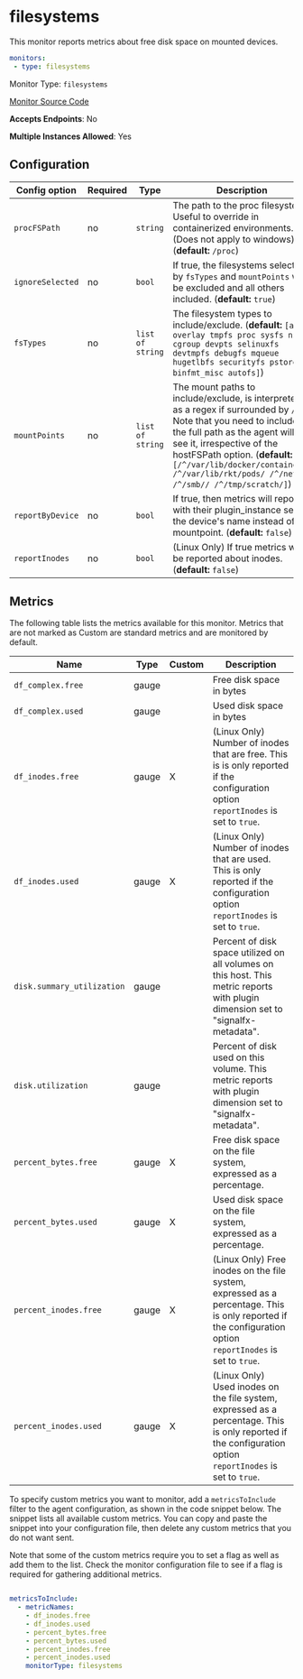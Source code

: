 <!--- GENERATED BY gomplate from scripts/docs/monitor-page.md.tmpl --->

# filesystems


This monitor reports metrics about free disk space on mounted devices.

```yaml
monitors:
 - type: filesystems
```


Monitor Type: `filesystems`

[Monitor Source Code](https://github.com/signalfx/signalfx-agent/tree/master/internal/monitors/filesystems)

**Accepts Endpoints**: No

**Multiple Instances Allowed**: Yes

## Configuration

| Config option | Required | Type | Description |
| --- | --- | --- | --- |
| `procFSPath` | no | `string` | The path to the proc filesystem. Useful to override in containerized environments.  (Does not apply to windows) (**default:** `/proc`) |
| `ignoreSelected` | no | `bool` | If true, the filesystems selected by `fsTypes` and `mountPoints` will be excluded and all others included. (**default:** `true`) |
| `fsTypes` | no | `list of string` | The filesystem types to include/exclude. (**default:** `[aufs overlay tmpfs proc sysfs nsfs cgroup devpts selinuxfs devtmpfs debugfs mqueue hugetlbfs securityfs pstore binfmt_misc autofs]`) |
| `mountPoints` | no | `list of string` | The mount paths to include/exclude, is interpreted as a regex if surrounded by `/`.  Note that you need to include the full path as the agent will see it, irrespective of the hostFSPath option. (**default:** `[/^/var/lib/docker/containers/ /^/var/lib/rkt/pods/ /^/net// /^/smb// /^/tmp/scratch/]`) |
| `reportByDevice` | no | `bool` | If true, then metrics will report with their plugin_instance set to the device's name instead of the mountpoint. (**default:** `false`) |
| `reportInodes` | no | `bool` | (Linux Only) If true metrics will be reported about inodes. (**default:** `false`) |




## Metrics

The following table lists the metrics available for this monitor. Metrics that are not marked as Custom are standard metrics and are monitored by default.

| Name | Type | Custom | Description |
| ---  | ---  | ---    | ---         |
| `df_complex.free` | gauge |  | Free disk space in bytes |
| `df_complex.used` | gauge |  | Used disk space in bytes |
| `df_inodes.free` | gauge | X | (Linux Only) Number of inodes that are free.  This is is only reported if the configuration option `reportInodes` is set to `true`. |
| `df_inodes.used` | gauge | X | (Linux Only) Number of inodes that are used.  This is only reported if the configuration option `reportInodes` is set to `true`. |
| `disk.summary_utilization` | gauge |  | Percent of disk space utilized on all volumes on this host. This metric reports with plugin dimension set to "signalfx-metadata". |
| `disk.utilization` | gauge |  | Percent of disk used on this volume. This metric reports with plugin dimension set to "signalfx-metadata". |
| `percent_bytes.free` | gauge | X | Free disk space on the file system, expressed as a percentage. |
| `percent_bytes.used` | gauge | X | Used disk space on the file system, expressed as a percentage. |
| `percent_inodes.free` | gauge | X | (Linux Only) Free inodes on the file system, expressed as a percentage.  This is only reported if the configuration option `reportInodes` is set to `true`. |
| `percent_inodes.used` | gauge | X | (Linux Only) Used inodes on the file system, expressed as a percentage.  This is only reported if the configuration option `reportInodes` is set to `true`. |


To specify custom metrics you want to monitor, add a `metricsToInclude` filter
to the agent configuration, as shown in the code snippet below. The snippet
lists all available custom metrics. You can copy and paste the snippet into
your configuration file, then delete any custom metrics that you do not want
sent.

Note that some of the custom metrics require you to set a flag as well as add
them to the list. Check the monitor configuration file to see if a flag is
required for gathering additional metrics.

```yaml

metricsToInclude:
  - metricNames:
    - df_inodes.free
    - df_inodes.used
    - percent_bytes.free
    - percent_bytes.used
    - percent_inodes.free
    - percent_inodes.used
    monitorType: filesystems
```




